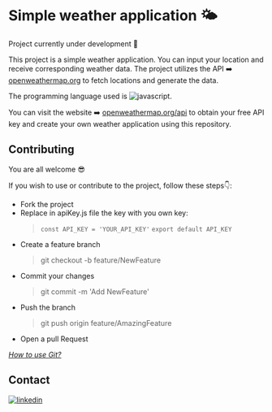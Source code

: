 # Simple weather application :sun_behind_small_cloud:

Project currently under development :rocket:

This project is a simple weather application. You can input your location and receive corresponding weather data. The project utilizes the API :arrow_right: [openweathermap.org](https://openweathermap.org/) to fetch locations and generate the data. 

The programming language used is ![javascript](https://shields.io/badge/JavaScript-F7DF1E?logo=JavaScript&logoColor=000&style=flat-square).

You can visit the website :arrow_right: [openweathermap.org/api](https://openweathermap.org/api) to obtain your free API key and create your own weather application using this repository.

## Contributing
You are all welcome :sunglasses:

 If you wish to use or contribute to the project, follow these steps:point_down::
* Fork the project
* Replace in apiKey.js file the key with you own key:
  >``const API_KEY = 'YOUR_API_KEY'``
  >``export default API_KEY``
* Create a feature branch
  > git checkout -b feature/NewFeature
* Commit your changes
  > git commit -m 'Add NewFeature'
* Push the branch
  > git push origin feature/AmazingFeature
* Open a pull Request

_[How to use Git?](https://docs.github.com/fr/get-started/using-git/about-git)_

## Contact

[![linkedin](https://img.shields.io/badge/LinkedIn-0077B5?style=for-the-badge&logo=linkedin&logoColor=white)](https://linkedin.com/in/ga%C3%ABtan-tremois-a956a91a3)
